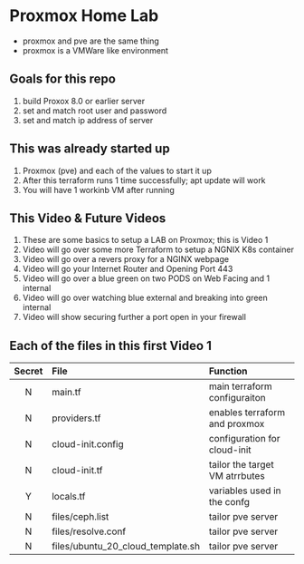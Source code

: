 # Proxmox Home Lab
- proxmox and pve are the same thing
- proxmox is a VMWare like environment 

## Goals for this repo
1. build Proxox 8.0 or earlier server
2. set and match root user and password
3. set and match ip address of server

## This was already started up 
1. Proxmox (pve) and each of the values to start it up 
2. After this terraform runs 1 time successfully; apt update will work 
3. You will have 1 workinb VM after running 

## This Video & Future Videos 
1. These are some basics to setup a LAB on Proxmox; this is Video 1
2. Video will go over some more Terraform to setup a NGNIX K8s container 
3. Video will go over a revers proxy for a NGINX webpage 
4. Video will go your Internet Router and Opening Port 443 
5. Video will go over a blue green on two PODS on Web Facing and 1 internal
6. Video will go over watching blue external and breaking into green internal 
7. Video will show securing further a port open in your firewall

## Each of the files in this first Video 1 
| Secret | File                              | Function                          |
| :--:   | :-------------------------------- | :------------------------------   |
| N      | main.tf                           | main terraform configuraiton      |
| N      | providers.tf                      | enables terraform and proxmox     |
| N      | cloud-init.config                 | configuration for cloud-init      |
| N      | cloud-init.tf                     | tailor the target VM atrrbutes    |
| Y      | locals.tf                         | variables used in the confg       |
| N      | files/ceph.list                   | tailor pve server                 |
| N      | files/resolve.conf                | tailor pve server                 |
| N      | files/ubuntu_20_cloud_template.sh | tailor pve server                 |

